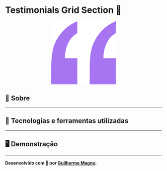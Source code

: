 # Testimonials Grid Section 💬
<p align="center">
<img src="img/bg-pattern-quotation.svg" alt="Quote" title="Quote">
</p>

## 📖 Sobre   

---

## 🚀 Tecnologias e ferramentas utilizadas

---

## 🖥️ Demonstração

---

**Desenvolvido com 🤍 por [Guilherme Magno](https://github.com/devmagno/).**